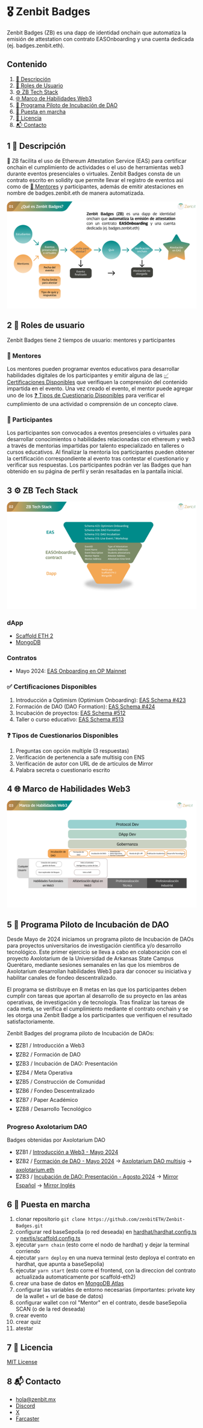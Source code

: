 # 🎖️ Zenbit Badges

Zenbit Badges (ZB) es una dapp de identidad onchain que automatiza la emisión de attestation con contrato EASOnboarding y una cuenta dedicada (ej. badges.zenbit.eth).

## Contenido
1. [📝 Descripción](#1-📝-descripción)
2. [👤 Roles de Usuario](#2-👤-roles-de-usuario)
3. [⚙️ ZB Tech Stack](#3-⚙️-zb-tech-stack)
4. [🌐 Marco de Habilidades Web3](#4-🌐-marco-de-habilidades-web3)
5. [🪺 Programa Piloto de Incubación de DAO](#5-🪺-programa-piloto-de-incubación-de-dao)
6. [🏁 Puesta en marcha](#🏁-puesta-en-marcha)
6. [📜 Licencia](#📜-licencia)
7. [📬 Contacto](#📬-contacto)


## 1 📝 Descripción
🧪 ZB facilita el uso de Ethereum Attestation Service (EAS) para certificar onchain el cumplimiento de actividades o el uso de herramientas web3 durante eventos presenciales o virtuales. Zenbit Badges consta de un contrato escrito en solidity que permite llevar el registro de eventos asi como de [🍎 Mentores](#🍎-mentores) y participantes, además de emitir atestaciones en nombre de badges.zenbit.eth de manera automatizada.

![¿Qué es Zenbit Badges?](https://github.com/zenbitETH/Public-Assets/blob/main/Zenbit%20Badges/ZB1.png?raw=true)

## 2 👤 Roles de usuario
Zenbit Badges tiene 2 tiempos de usuario: mentores y participantes

### 🍎 Mentores
Los mentores pueden programar eventos educativos para desarrollar habilidades digitales de los participantes y emitir alguna de las [✅ Certificaciones Disponibles](#✅-certificaciones-disponibles) que verifiquen la comprensión del contenido impartida en el evento. Una vez creado el evento, el mentor puede agregar uno de los [❓ Tipos de Cuestionario Disponibles](#❓-tipos-de-cuestionarios-disponibles) para verificar el cumplimiento de una actividad o comprensión de un concepto clave.

### 🎒 Participantes
Los participantes son convocados a eventos presenciales o virtuales para desarrollar conocimientos o habilidades relacionadas con ethereum y web3 a través de mentorias impartidas por talento especializado en talleres o cursos educativos. Al finalizar la mentoria los participantes pueden obtener la certificación correspondiente al evento tras contestar el cuestionario y verificar sus respuestas. Los participantes podrán ver las Badges que han obtenido en su página de perfil y serán resaltadas en la pantalla inicial.

## 3 ⚙️ ZB Tech Stack
![Tecnologías en Zenbit Badges](https://github.com/zenbitETH/Public-Assets/blob/main/Zenbit%20Badges/ZB2.png?raw=true)

### dApp
- [Scaffold ETH 2](https://scaffoldeth.io/)
- [MongoDB](https://www.mongodb.com/)

### Contratos
- Mayo 2024: [EAS Onboarding en OP Mainnet](https://optimistic.etherscan.io/address/0xe383f2b3ff9024baa09b33923b8dbd0f2af98ad0#code)

### ✅ Certificaciones Disponibles

1. Introducción a Optimism (Optimism Onboarding): [EAS Schema #423](https://optimism.easscan.org/schema/view/0xe3990a5b917495816f40d1c85a5e0ec5ad3dd66e40b129edb0f0b3a381790b7b)
2. Formación de DAO (DAO Formation): [EAS Schema #424](https://optimism.easscan.org/schema/view/0xddc12d29e4863e857d1b6429f2afd4bf3d687110bbb425e730b87d5f1efcda5a)
3. Incubación de proyectos:  [EAS Schema #512](https://optimism.easscan.org/schema/view/0x17ceae0972a7b2a858182fa4fc4f63b020941f4386872a2d3b611f882bcdf9bf)
4. Taller o curso educativo: [EAS Schema #513](https://optimism.easscan.org/schema/view/0xd1b32a04207069d491b31239467ef1c57d54f3a961cbd0462a3afc52e3ec6f1a)

### ❓ Tipos de Cuestionarios Disponibles
1. Preguntas con opción multiple (3 respuestas)
2. Verificación de pertenencia a safe multisig con ENS
3. Verificación de autor con URL de de artículos de Mirror
4. Palabra secreta o cuestionario escrito

## 4 🌐 Marco de Habilidades Web3
![Marco de Habilidades Web3](https://github.com/zenbitETH/Public-Assets/blob/main/Zenbit%20Badges/Zb-3.png?raw=true)

## 5 🪺 Programa Piloto de Incubación de DAO
Desde Mayo de 2024 iniciamos un programa piloto de Incubación de DAOs para proyectos universitarios de investigación científica y/o desarrollo tecnológico. Este primer ejercicio se lleva a cabo en colaboración con el proyecto Axolotarium de la Universidad de Arkansas State Campus Querétaro, mediante sesiones semanales en las que los miembros de Axolotarium desarrollan habilidades Web3 para dar conocer su iniciativa y habilitar canales de fondeo descentralizado. 

El programa se distribuye en 8 metas en las que los participantes deben cumplir con tareas que aportan al desarrollo de su proyecto en las aréas operativas, de investigación y de tecnología. Tras finalizar las tareas de cada meta, se verifica el cumplimiento mediante el contrato onchain y se les otorga una Zenbit Badge a los participantes que verifiquen el resultado satisfactoriamente.

Zenbit Badges del programa piloto de Incubación de DAOs:
- 🎖️ZB1 / Introducción a Web3
- 🎖️ZB2 / Formación de DAO
- 🎖️ZB3 / Incubación de DAO: Presentación
- 🎖️ZB4 / Meta Operativa
- 🎖️ZB5 / Construcción de Comunidad
- 🎖️ZB6 / Fondeo Descentralizado 
- 🎖️ZB7 / Paper Académico
- 🎖️ZB8 / Desarrollo Tecnológico

### Progreso Axolotarium DAO

Badges obtenidas por Axolotarium DAO
- 🎖️ZB1 / [Introducción a Web3 - Mayo 2024](https://badges.zenbit.mx/event/1)
- 🎖️ZB2 / [Formación de DAO - Mayo 2024](https://badges.zenbit.mx/event/2) → [Axolotarium DAO multisig](https://debank.com/profile/0xd5ddce3b0dde6dc08552c914d893b409284fea0a) → [axolotarium.eth](https://app.ens.domains/axolotarium.eth)
- 🎖️ZB3 / [Incubación de DAO: Presentación - Agosto 2024](https://badges.zenbit.mx/event/6) → [Mirror Español](https://mirror.xyz/info.axolotarium.eth/_faN9bqPcOZAIOExFnxJQpiqgb948cF4LElz-jk0aw0) → [Mirror Inglés](https://mirror.xyz/info.axolotarium.eth/BxcSy3Bwcu7H8L6TMhHtGSCHHlBC9MLnmHcjlhNa3ZU)

## 6 🏁 Puesta en marcha 
1. clonar repositorio `git clone https://github.com/zenbitETH/Zenbit-Badges.git`
2. configurar red baseSepolia (o red deseada) en [hardhat/hardhat.config.ts](https://github.com/zenbitETH/Zenbit-Badges/blob/69f6ffd5bad4c1674947b45a8f09e28977f6dd86/packages/hardhat/hardhat.config.ts#L33) y [nextjs/scaffold.config.ts](https://github.com/zenbitETH/Zenbit-Badges/blob/69f6ffd5bad4c1674947b45a8f09e28977f6dd86/packages/nextjs/scaffold.config.ts#L14) 
3. ejecutar `yarn chain` (esto corre el nodo de hardhat) y dejar la terminal corriendo 
4. ejecutar `yarn deploy` en una nueva terminal (esto deploya el contrato en hardhat, que apunta a baseSepolia)
5. ejecutar `yarn start` (esto corre el frontend, con la direccion del contrato actualizada automaticamente por scaffold-eth2)
6. crear una base de datos en [MongoDB Atlas](https://www.mongodb.com/cloud/atlas/register)
7. configurar las variables de entorno necesarias (importantes: private key de la wallet + url de base de datos)
8. configurar wallet con rol "Mentor" en el contrato, desde baseSepolia SCAN (o de la red deseada)
9. crear evento
10. crear quiz
11. atestar

## 7 📜 Licencia
[MIT License](https://github.com/zenbitETH/Zenbit-Badges/blob/main/LICENCE)


## 8 📬 Contacto
- [hola@zenbit.mx](mailto:hola@zenbit.mx)
- [Discord](https://discord.gg/CqD6hWudjz)
- [X](https://x.com/zenbitMX)
- [Farcaster](https://warpcast.com/zenbit)